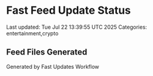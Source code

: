 # Fast Feed Update Status
Last updated: Tue Jul 22 13:39:55 UTC 2025
Categories: entertainment,crypto

## Feed Files Generated

Generated by Fast Updates Workflow
